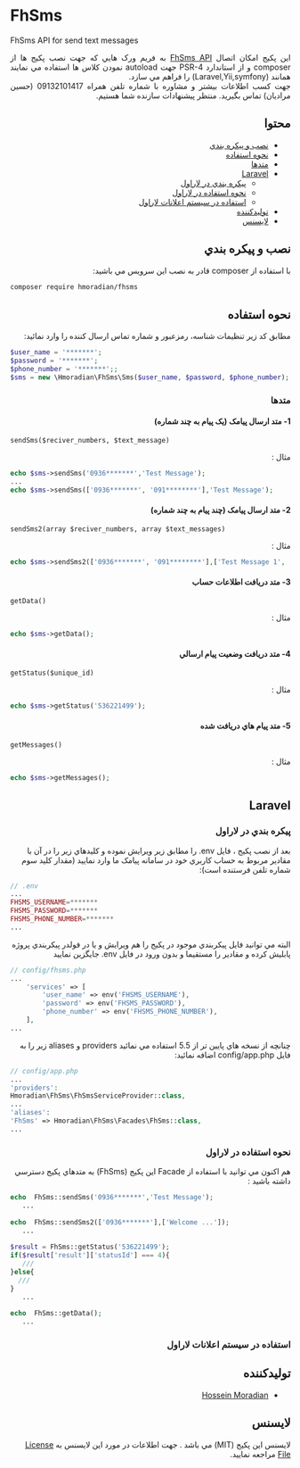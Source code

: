 # FhSms
FhSms API for send text messages

<div dir="rtl" align="justify">
    اين پکيج امکان اتصال <a href="http://www.smshooshmand.com" target="_blank" >FhSms API</a> به فريم ورک هايي که جهت نصب پکيج ها از composer و از استاندارد PSR-4 جهت autoload نمودن کلاس ها استفاده مي نمايند همانند (Laravel,Yii,symfony) را فراهم مي سازد.<br>
	جهت کسب اطلاعات بيشتر و مشاوره با شماره تلفن همراه 09132101417 (حسين مراديان) تماس بگيريد. منتظر پيشنهادات سازنده شما هستيم.

## محتوا

- [نصب و پيکره بندي](#نصب-و-پيکره-بندي)
- [نحوه استفاده](#نحوه-استفاده)
- [متدها](#متدها)
- [Laravel](#Laravel)
    - [پيکره بندي در لاراول](#پيکره-بندي-در-لاراول)
    - [نحوه استفاده در لاراول](#نحوه-استفاده-در-لاراول)
    - [استفاده در سيستم اعلانات لاراول ](#استفاده-در-سيستم-اعلانات-لاراول)
- [توليدکننده](#توليدکننده)
- [لايسنس](#لايسنس)


## نصب و پيکره بندي  

با استفاده از composer  قادر به نصب اين سرويس مي باشيد:
</div>

```bash
composer require hmoradian/fhsms
```

<div dir="rtl">
    
## نحوه استفاده

مطابق کد زير تنظيمات شناسه، رمزعبور و شماره تماس ارسال کننده را وارد نمائيد:
</div>

```php
$user_name = '*******';
$password = '*******';
$phone_number = '*******';;
$sms = new \Hmoradian\FhSms\Sms($user_name, $password, $phone_number);
```
<div dir="rtl">
    
### متدها

</div>

<div dir="rtl">
    
#### 1- متد ارسال پيامک (يک پيام به چند شماره)

</div>

`sendSms($reciver_numbers, $text_message)`

<div dir="rtl" >
 مثال :
</div>

```php
echo $sms->sendSms('0936*******','Test Message');
...
echo $sms->sendSms(['0936*******', '091********'],'Test Message');
```

<div dir="rtl">
    
#### 2- متد ارسال پيامک (چند پيام به چند شماره)

</div>

`sendSms2(array $reciver_numbers, array $text_messages)`

<div dir="rtl" >
 مثال :
</div>

```php
echo $sms->sendSms2(['0936*******', '091********'],['Test Message 1', 'Test Message 2']);
```

<div dir="rtl" >
    
#### 3- متد دريافت اطلاعات حساب

</div>

`getData()`

<div dir="rtl" >
 مثال :
</div>

```php
echo $sms->getData();
```
<div dir="rtl" >

#### 4- متد دريافت وضعيت پيام ارسالي

</div>

`getStatus($unique_id)`

<div dir="rtl" >
 مثال :
</div>

```php
echo $sms->getStatus('536221499');
```

<div dir="rtl" >
    
#### 5- متد پيام هاي دريافت شده

</div>

`getMessages()`

<div dir="rtl" >
 مثال :
</div>

```php
echo $sms->getMessages();
```


<div dir="rtl">
    
## Laravel

</div>
<div dir="rtl">
    
### پيکره بندي در لاراول

</div>
<div dir="rtl">
بعد از نصب پکيج ، فايل env. را مطابق زير ويرايش نموده و کليدهاي زير را در آن با مقادير مربوط به حساب کاربري خود در سامانه پيامک ما وارد نماييد (مقدار کليد سوم شماره تلفن فرستنده است):
</div>

```php
// .env
...
FHSMS_USERNAME=*******
FHSMS_PASSWORD=*******
FHSMS_PHONE_NUMBER=*******
...
```

</div>
<div dir="rtl">
البته مي توانيد فايل پيکربندي موجود در پکيج را هم ويرايش و يا در فولدر پيکربندي پروژه پابليش کرده و مقادير را مستقيما و بدون ورود در فايل env. جايگزين نماييد
</div>

```php
// config/fhsms.php
...
    'services' => [
        'user_name' => env('FHSMS_USERNAME'),
        'password' => env('FHSMS_PASSWORD'),
        'phone_number' => env('FHSMS_PHONE_NUMBER'),
    ],
...
```
<div dir="rtl">
    چنانچه از نسخه هاي پايين تر از 5.5 استفاده مي نمائيد providers و aliases  زير  را به فايل config/app.php اضافه نمائيد:
 </div>  
 
 ```php
// config/app.php
...
'providers':
Hmoradian\FhSms\FhSmsServiceProvider::class,
...
'aliases':
'FhSms' => Hmoradian\FhSms\Facades\FhSms::class,
...
```

<div dir="rtl">
    
### نحوه استفاده در لاراول

</div>

<div dir="rtl">
    هم اکنون مي توانيد با استفاده از Facade اين پکيج (FhSms) به متدهاي پکيج دسترسي داشته باشيد :
</div>

 ```php
echo  FhSms::sendSms('0936*******','Test Message');
    ...   
    
echo  FhSms::sendSms2(['0936*******'],['Welcome ...']);
    ...
    
$result = FhSms::getStatus('536221499');
if($result['result']['statusId'] === 4){
    ///
}else{
   ///
}
    ...   
    
echo  FhSms::getData();
    ...
```

<div dir="rtl">
    
###  استفاده در سيستم اعلانات لاراول

</div>

<div dir="rtl">
    
## توليدکننده

- [Hossein Moradian](https://github.com/hmoradian)
   
## لايسنس


لايسنس اين پکيج (MIT) مي باشد . جهت اطلاعات در مورد اين لايسنس به [License File](LICENSE) مراجعه نماييد. 

</div>
